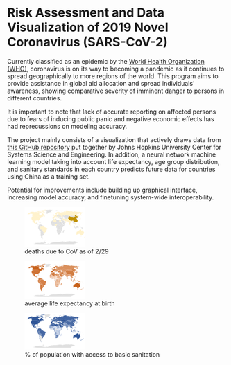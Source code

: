 # Risk Assessment and Data Visualization of 2019 Novel Coronavirus (SARS-CoV-2)

Currently classified as an epidemic by the <a href='https://www.who.int/emergencies/diseases/novel-coronavirus-2019'>World Health Organization (WHO)</a>, coronavirus is on its way to becoming a pandemic as it continues to spread geographically to more regions of the world. This program aims to provide assistance in global aid allocation and spread individuals' awareness, showing comparative severity of imminent danger to persons in different countries.<br>

It is important to note that lack of accurate reporting on affected persons due to fears of inducing public panic and negative economic effects has had reprecussions on modeling accuracy.<br>

The project mainly consists of a visualization that actively draws data from <a href="https://github.com/CSSEGISandData/COVID-19">this GitHub repository</a> put together by Johns Hopkins University Center for Systems Science and Engineering. In addition, a neural network machine learning model taking into account life expectancy, age group distribution, and sanitary standards in each country predicts future data for countries using China as a training set.<br>

Potential for improvements include building up graphical interface, increasing model accuracy, and finetuning system-wide interoperability.

<figure> <img src="https://github.com/EllissaPeterson/hackillinois-2020/blob/master/deaths.png?raw=true" style="width:33%"> <figcaption>deaths due to CoV as of 2/29</figcaption> </figure>
<figure> <img src="https://github.com/EllissaPeterson/hackillinois-2020/blob/master/life.png?raw=true" style="width:33%"> <figcaption>average life expectancy at birth</figcaption> </figure>
<figure> <img src="https://github.com/EllissaPeterson/hackillinois-2020/blob/master/sanitation.png?raw=true" style="width:33%"> <figcaption>% of population with access to basic sanitation</figcaption> </figure>

